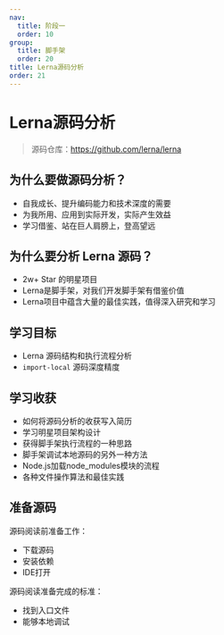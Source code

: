 ```yaml
---
nav:
  title: 阶段一
  order: 10
group:
  title: 脚手架
  order: 20
title: Lerna源码分析
order: 21
---
```


# Lerna源码分析

> 源码仓库：https://github.com/lerna/lerna

## 为什么要做源码分析？

- 自我成长、提升编码能力和技术深度的需要
- 为我所用、应用到实际开发，实际产生效益
- 学习借鉴、站在巨人肩膀上，登高望远

## 为什么要分析 Lerna 源码？

- 2w+ Star 的明星项目
- Lerna是脚手架，对我们开发脚手架有借鉴价值
- Lerna项目中蕴含大量的最佳实践，值得深入研究和学习

## 学习目标

- Lerna 源码结构和执行流程分析
- `import-local` 源码深度精度

## 学习收获

- 如何将源码分析的收获写入简历
- 学习明星项目架构设计
- 获得脚手架执行流程的一种思路
- 脚手架调试本地源码的另外一种方法
- Node.js加载node_modules模块的流程
- 各种文件操作算法和最佳实践

## 准备源码

源码阅读前准备工作：

- 下载源码
- 安装依赖
- IDE打开

源码阅读准备完成的标准：

- 找到入口文件
- 能够本地调试
